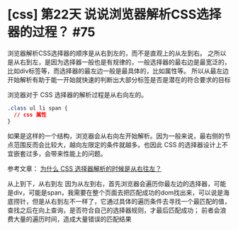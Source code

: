 # [css] 第22天 说说浏览器解析CSS选择器的过程？ #75

浏览器解析CSS选择器的顺序是从右到左的，而不是直观上的从左到右。
之所以是从右到左，是因为选择器一般也是有规律的，一般选择器的最右边是最宽泛的，比如div标签等，而选择器的最左边一般是最具体的，比如属性等。
所以从最左边开始解析有助于能一开始就快速的判断出大部分标签是否是潜在的符合要求的目标

浏览器对于 CSS 选择器的解析过程是从右向左的。

```css
.class ul li span {
  // css 属性
}
```

如果是这样的一个结构，浏览器会从右向左开始解析。因为一般来说，最右侧的节点范围反而会比较大，越向左限定的条件就越多。也因此 CSS 的选择器设计上不宜嵌套过多，会带来性能上的问题。

参考文章：
[为什么 CSS 选择器解析的时候是从右往左？](https://segmentfault.com/q/1010000000713509)

从上到下，从右到左
因为从左到右，首先浏览器会遍历你最左边的选择器，可能是div，可能是span，我需要在整个页面去把匹配成功的dom找出来，可以说是海底捞针，但是从右到左不一样了，它通过具体的遍历条件去寻找一个最匹配的值，查找之后在向上查询，是否符合自己的选择器规则，才最后匹配成功；
前者会浪费大量的遍历时间，造成大量错误的匹配结果
